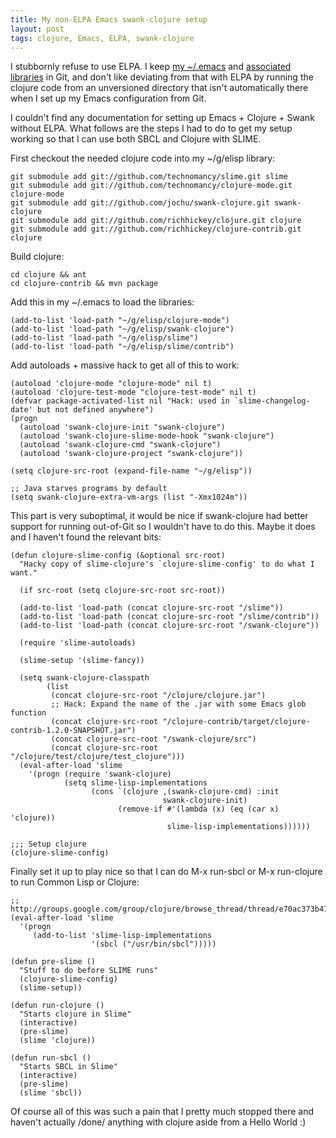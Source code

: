 ```yaml
---
title: My non-ELPA Emacs swank-clojure setup
layout: post
tags: clojure, Emacs, ELPA, swank-clojure
---
```

I stubbornly refuse to use ELPA. I keep
[my ~/.emacs](http://github.com/avar/dotemacs) and
[associated libraries](http://github.com/avar/elisp) in Git, and don't
like deviating from that with ELPA by running the clojure code from an
unversioned directory that isn't automatically there when I set up my
Emacs configuration from Git.

I couldn't find any documentation for setting up Emacs + Clojure + 
Swank without ELPA. What follows are the steps I had to do to get my 
setup working so that I can use both SBCL and Clojure with SLIME. 

First checkout the needed clojure code into my ~/g/elisp library: 

    git submodule add git://github.com/technomancy/slime.git slime 
    git submodule add git://github.com/technomancy/clojure-mode.git clojure-mode 
    git submodule add git://github.com/jochu/swank-clojure.git swank-clojure 
    git submodule add git://github.com/richhickey/clojure.git clojure 
    git submodule add git://github.com/richhickey/clojure-contrib.git clojure 

Build clojure: 

    cd clojure && ant 
    cd clojure-contrib && mvn package 

Add this in my ~/.emacs to load the libraries: 

    (add-to-list 'load-path "~/g/elisp/clojure-mode") 
    (add-to-list 'load-path "~/g/elisp/swank-clojure") 
    (add-to-list 'load-path "~/g/elisp/slime") 
    (add-to-list 'load-path "~/g/elisp/slime/contrib") 

Add autoloads + massive hack to get all of this to work: 

    (autoload 'clojure-mode "clojure-mode" nil t) 
    (autoload 'clojure-test-mode "clojure-test-mode" nil t) 
    (defvar package-activated-list nil "Hack: used in `slime-changelog-date' but not defined anywhere") 
    (progn 
      (autoload 'swank-clojure-init "swank-clojure") 
      (autoload 'swank-clojure-slime-mode-hook "swank-clojure") 
      (autoload 'swank-clojure-cmd "swank-clojure") 
      (autoload 'swank-clojure-project "swank-clojure")) 

    (setq clojure-src-root (expand-file-name "~/g/elisp")) 

    ;; Java starves programs by default 
    (setq swank-clojure-extra-vm-args (list "-Xmx1024m")) 

This part is very suboptimal, it would be nice if swank-clojure had 
better support for running out-of-Git so I wouldn't have to do 
this. Maybe it does and I haven't found the relevant bits: 

    (defun clojure-slime-config (&optional src-root) 
      "Hacky copy of slime-clojure's `clojure-slime-config' to do what I want." 

      (if src-root (setq clojure-src-root src-root)) 

      (add-to-list 'load-path (concat clojure-src-root "/slime")) 
      (add-to-list 'load-path (concat clojure-src-root "/slime/contrib")) 
      (add-to-list 'load-path (concat clojure-src-root "/swank-clojure")) 

      (require 'slime-autoloads) 

      (slime-setup '(slime-fancy)) 

      (setq swank-clojure-classpath 
            (list 
             (concat clojure-src-root "/clojure/clojure.jar") 
             ;; Hack: Expand the name of the .jar with some Emacs glob function 
             (concat clojure-src-root "/clojure-contrib/target/clojure-contrib-1.2.0-SNAPSHOT.jar") 
             (concat clojure-src-root "/swank-clojure/src") 
             (concat clojure-src-root "/clojure/test/clojure/test_clojure"))) 
      (eval-after-load 'slime 
        '(progn (require 'swank-clojure) 
                (setq slime-lisp-implementations 
                      (cons `(clojure ,(swank-clojure-cmd) :init 
                                      swank-clojure-init) 
                            (remove-if #'(lambda (x) (eq (car x) 'clojure)) 
                                       slime-lisp-implementations)))))) 

    ;;; Setup clojure 
    (clojure-slime-config) 


Finally set it up to play nice so that I can do M-x run-sbcl or M-x 
run-clojure to run Common Lisp or Clojure: 

    ;; http://groups.google.com/group/clojure/browse_thread/thread/e70ac373b47d7088 
    (eval-after-load 'slime 
      '(progn 
         (add-to-list 'slime-lisp-implementations 
                      '(sbcl ("/usr/bin/sbcl"))))) 

    (defun pre-slime () 
      "Stuff to do before SLIME runs" 
      (clojure-slime-config) 
      (slime-setup)) 

    (defun run-clojure () 
      "Starts clojure in Slime" 
      (interactive) 
      (pre-slime) 
      (slime 'clojure)) 

    (defun run-sbcl () 
      "Starts SBCL in Slime" 
      (interactive) 
      (pre-slime) 
      (slime 'sbcl)) 

Of course all of this was such a pain that I pretty much stopped there 
and haven't actually /done/ anything with clojure aside from a Hello 
World :)
